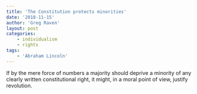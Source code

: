 ```yaml
---
title: 'The Constitution protects minorities'
date: '2018-11-15'
author: 'Greg Raven'
layout: post
categories:
    - individualism
    - rights
tags:
    - 'Abraham Lincoln'
---
```


If by the mere force of numbers a majority should deprive a minority of any clearly written constitutional right, it might, in a moral point of view, justify revolution.